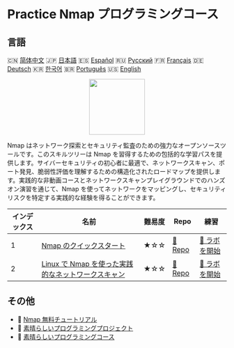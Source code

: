 # Practice Nmap プログラミングコース

## 言語

🇨🇳 [简体中文](README_zh.md) 🇯🇵 [日本語](README_ja.md) 🇪🇸 [Español](README_es.md) 🇷🇺 [Русский](README_ru.md) 🇫🇷 [Français](README_fr.md) 🇩🇪 [Deutsch](README_de.md) 🇰🇷 [한국어](README_ko.md) 🇧🇷 [Português](README_pt.md) 🇺🇸 [English](README.md) 

<div align="center">
<img width="128px" src="https://file.labex.io/path/pPoL1KPkCT9I.png">
</div>

Nmap はネットワーク探索とセキュリティ監査のための強力なオープンソースツールです。このスキルツリーは Nmap を習得するための包括的な学習パスを提供します。サイバーセキュリティの初心者に最適で、ネットワークスキャン、ポート発見、脆弱性評価を理解するための構造化されたロードマップを提供します。実践的な非動画コースとネットワークスキャンプレイグラウンドでのハンズオン演習を通じて、Nmap を使ってネットワークをマッピングし、セキュリティリスクを特定する実践的な経験を得ることができます。

|   インデックス | 名前                                                                                                                           | 難易度   | Repo                                                                                  | 練習                                                                                      |
|----------------|--------------------------------------------------------------------------------------------------------------------------------|----------|---------------------------------------------------------------------------------------|-------------------------------------------------------------------------------------------|
|              1 | [Nmap のクイックスタート](https://labex.io/ja/courses/quick-start-with-nmap)                                                   | ★☆☆      | [🔗 Repo](https://github.com/labex-labs/quick-start-with-nmap)                        | [🚀 ラボを開始](https://labex.io/ja/courses/quick-start-with-nmap)                        |
|              2 | [Linux で Nmap を使った実践的なネットワークスキャン](https://labex.io/ja/courses/hands-on-network-scanning-with-nmap-on-linux) | ★☆☆      | [🔗 Repo](https://github.com/labex-labs/hands-on-network-scanning-with-nmap-on-linux) | [🚀 ラボを開始](https://labex.io/ja/courses/hands-on-network-scanning-with-nmap-on-linux) |

## その他

- 🔗 [Nmap 無料チュートリアル](https://github.com/labex-labs/nmap-free-tutorials)
- 🔗 [素晴らしいプログラミングプロジェクト](https://github.com/labex-labs/awesome-programming-projects)
- 🔗 [素晴らしいプログラミングコース](https://github.com/labex-labs/awesome-programming-courses)

